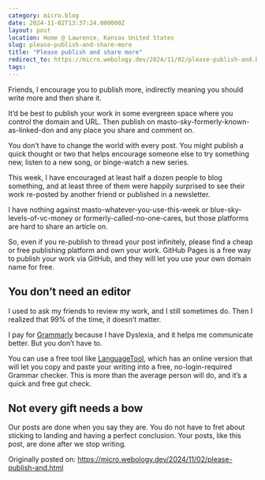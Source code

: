 ```yaml
---
category: micro.blog
date: 2024-11-02T13:37:24.000000Z
layout: post
location: Home @ Lawrence, Kansas United States
slug: please-publish-and-share-more
title: "Please publish and share more"
redirect_to: https://micro.webology.dev/2024/11/02/please-publish-and.html
tags:
---
```


Friends, I encourage you to publish more, indirectly meaning you should write more and then share it.

It’d be best to publish your work in some evergreen space where you control the domain and URL. Then publish on masto-sky-formerly-known-as-linked-don and any place you share and comment on.

You don’t have to change the world with every post. You might publish a quick thought or two that helps encourage someone else to try something new, listen to a new song, or binge-watch a new series.

This week, I have encouraged at least half a dozen people to blog something, and at least three of them were happily surprised to see their work re-posted by another friend or published in a newsletter.

I have nothing against masto-whatever-you-use-this-week or blue-sky-levels-of-vc-money or formerly-called-no-one-cares, but those platforms are hard to share an article on.

So, even if you re-publish to thread your post infinitely, please find a cheap or free publishing platform and own your work. GitHub Pages is a free way to publish your work via GitHub, and they will let you use your own domain name for free.

You don’t need an editor
------------------------

I used to ask my friends to review my work, and I still sometimes do. Then I realized that 99% of the time, it doesn’t matter.

I pay for [Grammarly](https://www.grammarly.com) because I have Dyslexia, and it helps me communicate better. But you don’t have to.

You can use a free tool like [LanguageTool](https://languagetool.org), which has an online version that will let you copy and paste your writing into a free, no-login-required Grammar checker. This is more than the average person will do, and it’s a quick and free gut check.

Not every gift needs a bow
--------------------------

Our posts are done when you say they are. You do not have to fret about sticking to landing and having a perfect conclusion. Your posts, like this post, are done after we stop writing.

Originally posted on: https://micro.webology.dev/2024/11/02/please-publish-and.html
